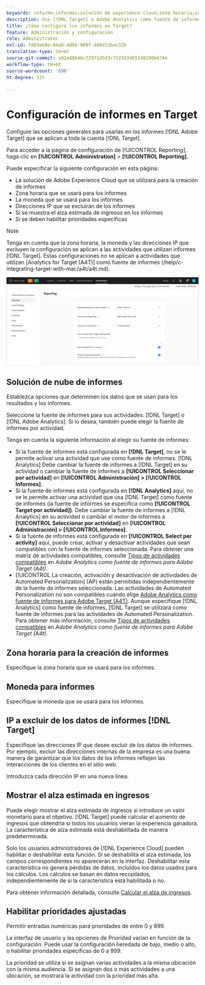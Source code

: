 ```yaml
---
keywords: informe;informes;solución de experience cloud;zona horaria;zona horaria;moneda;excluir direcciones IP;alza estimada de ingresos;ingresos;alza de ingresos;prioridades específicas;específicas
description: Use [!DNL Target] o Adobe Analytics como fuente de informes, especifique la zona horaria y el formato de moneda predeterminados, agregue direcciones IP para excluir de los informes, etc.
title: ¿Cómo configuro los informes en Target?
feature: Administración y configuración
role: Administrator
exl-id: fd83e60e-64a6-4d0e-909f-480d13bac32b
translation-type: tm+mt
source-git-commit: a92e88b46c72971d5d3c752593d651d8290b674e
workflow-type: tm+mt
source-wordcount: '698'
ht-degree: 31%

---
```


# Configuración de informes en Target

Configure las opciones generales para usarlas en los informes [!DNL Adobe Target] que se aplican a toda la cuenta [!DNL Target].

Para acceder a la página de configuración de [!UICONTROL Reporting], haga clic en **[!UICONTROL Administration]** > **[!UICONTROL Reporting].**

Puede especificar la siguiente configuración en esta página:

* La solución de Adobe Experience Cloud que se utilizará para la creación de informes
* Zona horaria que se usará para los informes
* La moneda que se usará para los informes
* Direcciones IP que se excluirán de los informes
* Si se muestra el alza estimada de ingresos en los informes
* Si se deben habilitar prioridades específicas

>[!NOTE]
>
>Tenga en cuenta que la zona horaria, la moneda y las direcciones IP que excluyen la configuración se aplican a las actividades que utilizan informes [!DNL Target]. Estas configuraciones no se aplican a actividades que utilizan [Analytics for Target (A4T)] como fuente de informes (/help/c-integrating-target-with-mac/a4t/a4t.md).

![Página Informes](/help/administrating-target/assets/reporting.png)

## Solución de nube de informes

Establezca opciones que determinen los datos que se usan para los resultados y los informes.

Seleccione la fuente de informes para sus actividades: [!DNL Target] o [!DNL Adobe Analytics]. Si lo desea, también puede elegir la fuente de informes por actividad.

Tenga en cuenta la siguiente información al elegir su fuente de informes:

* Si la fuente de informes está configurada en **[!DNL Target]**, no se le permite activar una actividad que use como fuente de informes. [!DNL Analytics] Debe cambiar la fuente de informes a [!DNL Target] en su actividad o cambiar la fuente de informes a **[!UICONTROL Seleccionar por actividad]** en **[!UICONTROL Administración] > [!UICONTROL Informes]**.
* Si la fuente de informes está configurada en **[!DNL Analytics]** aquí, no se le permite activar una actividad que usa [!DNL Target] como fuente de informes (la fuente de informes se especifica como **[!UICONTROL Target por actividad])**. Debe cambiar la fuente de informes a [!DNL Analytics] en su actividad o cambiar el motor de informes a **[!UICONTROL Seleccionar por actividad]** en **[!UICONTROL Administración] > [!UICONTROL Informes]**.
* Si la fuente de informes está configurada en **[!UICONTROL Select per activity]** aquí, puede crear, activar y desactivar actividades que sean compatibles con la fuente de informes seleccionada. Para obtener una matriz de actividades compatibles, consulte [Tipos de actividades compatibles](/help/c-integrating-target-with-mac/a4t/a4t.md#section_F487896214BF4803AF78C552EF1669AA) en *Adobe Analytics como fuente de informes para Adobe Target (A4t)*.
* [!UICONTROL La creación, activación y desactivación de actividades de Automated Personalization]  (AP) están permitidas independientemente de la fuente de informes seleccionada. Las actividades de Automated Personalization no son compatibles cuando elige [Adobe Analytics como fuente de informes para Adobe Target (A4T)](/help/c-integrating-target-with-mac/a4t/a4t.md). Aunque especifique [!DNL Analytics] como fuente de informes, [!DNL Target] se utilizará como fuente de informes para las actividades de Automated Personalization. Para obtener más información, consulte [Tipos de actividades compatibles](/help/c-integrating-target-with-mac/a4t/a4t.md#section_F487896214BF4803AF78C552EF1669AA) en *Adobe Analytics como fuente de informes para Adobe Target (A4t)*.

## Zona horaria para la creación de informes

Especifique la zona horaria que se usará para los informes.

## Moneda para informes

Especifique la moneda que se usará para los informes.

## IP a excluir de los datos de informes [!DNL Target]

Especifique las direcciones IP que desee excluir de los datos de informes. Por ejemplo, excluir las direcciones internas de la empresa es una buena manera de garantizar que los datos de los informes reflejen las interacciones de los clientes en el sitio web.

Introduzca cada dirección IP en una nueva línea.

## Mostrar el alza estimada en ingresos

Puede elegir mostrar el alza estimada de ingresos si introduce un valor monetario para el objetivo. [!DNL Target] puede calcular el aumento de ingresos que obtendría si todos los usuarios vieran la experiencia ganadora. La característica de alza estimada está deshabilitada de manera predeterminada.

Solo los usuarios administradores de [!DNL Experience Cloud] pueden habilitar o deshabilitar esta función. Si se deshabilita el alza estimada, los campos correspondientes no aparecerán en la interfaz. Deshabilitar esta característica no genera pérdidas de datos, incluidos los datos usados para los cálculos. Los cálculos se basan en datos recopilados, independientemente de si la característica está habilitada o no.

Para obtener información detallada, consulte [Calcular el alza de ingresos](/help/administrating-target/r-target-account-preferences/estimating-lift-in-revenue.md).

## Habilitar prioridades ajustadas

Permitir entradas numéricas para prioridades de entre 0 y 999.

La interfaz de usuario y las opciones de Prioridad varían en función de la configuración. Puede usar la configuración heredada de bajo, medio o alto, o habilitar prioridades específicas de 0 a 999.

La prioridad se utiliza si se asignan varias actividades a la misma ubicación con la misma audiencia. Si se asignan dos o más actividades a una ubicación, se mostrará la actividad con la prioridad más alta.
